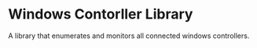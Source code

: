 # Windows Contorller Library

A library that enumerates and monitors all connected windows controllers.